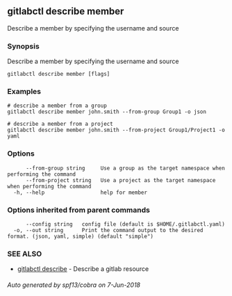 ## gitlabctl describe member

Describe a member by specifying the username and source

### Synopsis

Describe a member by specifying the username and source

```
gitlabctl describe member [flags]
```

### Examples

```
# describe a member from a group
gitlabctl describe member john.smith --from-group Group1 -o json

# describe a member from a project
gitlabctl describe member john.smith --from-project Group1/Project1 -o yaml
```

### Options

```
      --from-group string     Use a group as the target namespace when performing the command
      --from-project string   Use a project as the target namespace when performing the command
  -h, --help                  help for member
```

### Options inherited from parent commands

```
      --config string   config file (default is $HOME/.gitlabctl.yaml)
  -o, --out string      Print the command output to the desired format. (json, yaml, simple) (default "simple")
```

### SEE ALSO

* [gitlabctl describe](gitlabctl_describe.md)	 - Describe a gitlab resource

###### Auto generated by spf13/cobra on 7-Jun-2018
